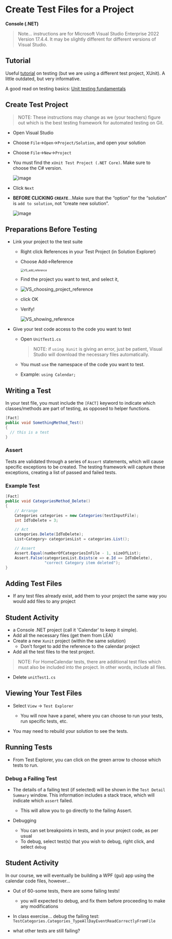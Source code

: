 # Create Test Files for a Project

**Console (.NET)**

> Note… instructions are for Microsoft Visual Studio Enterprise 2022 Version 17.4.4. It may be slightly different for different versions of Visual Studio.

## Tutorial

Useful [tutorial](https://docs.microsoft.com/en-us/visualstudio/test/walkthrough-creating-and-running-unit-tests-for-managed-code?view=vs-2019) on testing (but we are using a different test project, XUnit). A little outdated, but very informative.  

A good read on testing basics: [Unit testing fundamentals](https://learn.microsoft.com/en-us/visualstudio/test/unit-test-basics?view=vs-2019)



## Create Test Project

> NOTE: These instructions may change as we (your teachers) figure out which is the best testing framework for automated testing on Git.  

* Open Visual Studio

* Choose `File`->`Open`->`Project/Solution`, and open your solution

* Choose `File`->`New`->`Project`

* You must find the `xUnit Test Project (.NET Core)`. Make sure to choose the C# version.

  ![image](./Images/04_select_unit_testing_project_type.png)

  

* Click `Next`

* **BEFORE CLICKING `CREATE`**…Make sure that the “option” for the “solution” is `add to solution`, not “create new solution”.

  ![image](./Images/04_add_to_solution.png)




## Preparations Before Testing

* Link your project to the test suite

  * Right click References in your Test Project (in Solution Explorer)

  * Choose Add->Reference

    <img src="./Images/VS_add_reference.png" alt="VS_add_reference" style="zoom:60%;" />

  * Find the project you want to test, and select it, 

  * ![VS_choosing_project_reference](./Images/VS_choosing_project_reference.png)

  * click OK

  * Verify!

    ![VS_showing_reference](./Images/VS_showing_reference.PNG)

* Give your test code access to the code you want to test

  * Open `UnitTest1.cs`

    > NOTE: if `using Xunit` is giving an error,  just be patient, Visual Studio will download the necessary files automatically.

  * You must `use` the namespace of the code you want to test.

  * Example: `using Calendar;`

## Writing a Test

In your test file, you must include the `[FACT]` keyword to indicate which classes/methods are part of testing, as opposed to helper functions.

```csharp
[Fact]
public void SomethingMethod_Test()
{
  // this is a test
}
```

### Assert

Tests are validated through a series of `Assert` statements, which will cause specific exceptions to be created.  The testing framework will capture these exceptions, creating a list of passed and failed tests. 

### Example Test

```csharp
[Fact]
public void CategoriesMethod_Delete()
{
    // Arrange
    Categories categories = new Categories(testInputFile);
    int IdToDelete = 3;

    // Act
    categories.Delete(IdToDelete);
    List<Category> categoriesList = categories.List();

    // Assert
    Assert.Equal(numberOfCategoriesInFile - 1, sizeOfList);
    Assert.False(categoriesList.Exists(e => e.Id == IdToDelete), 
                 "correct Category item deleted");
}
```



## Adding Test Files

* If any test files already exist, add them to your project the same way you would add files to any project

## Student Activity

* a Console .NET project (call it 'Calendar' to keep it simple).
* Add all the necessary files (get them from LEA)
* Create a new `Xunit` project (within the same solution)
  * Don't forget to add the reference to the calendar project
* Add all the test files to the test project.

> NOTE: For HomeCalendar tests, there are additional test files which must also be included into the project. In other words, include all files.

* Delete `unitTest1.cs`

## Viewing Your Test Files

* Select `View` -> `Test Explorer`
  * You will now have a panel, where you can choose to run your tests, run specific tests, etc.

* You may need to rebuild your solution to see the tests.

## Running Tests

* From Test Explorer, you can click on the green arrow to choose which tests to run.

### Debug a Failing Test

* The details of a failing test (if selected) will be shown in the `Test Detail Summary` window.  This information includes a stack trace, which will indicate which `assert` failed.
  * This will allow you to go directly to the failing Assert.

* Debugging
  * You can set breakpoints in tests, and in your project code, as per usual
  * To debug, select test(s) that you wish to debug, right click, and select `debug`

## Student Activity

In our course, we will eventually be building a WPF (gui) app using the calendar code files, however…

* Out of 60-some tests, there are some failing tests! 
  * you will expected to debug, and fix them before proceeding to make any modifications

* In class exercise... debug the failing test: `TestCategories.Categories_TypeAllDayEventReadCorrectlyFromFile`
* what other tests are still failing?
